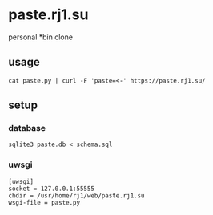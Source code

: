 # paste.rj1.su

personal *bin clone

## usage

```
cat paste.py | curl -F 'paste=<-' https://paste.rj1.su/
```

## setup

### database

```
sqlite3 paste.db < schema.sql
```

### uwsgi

```
[uwsgi]
socket = 127.0.0.1:55555
chdir = /usr/home/rj1/web/paste.rj1.su
wsgi-file = paste.py
```

